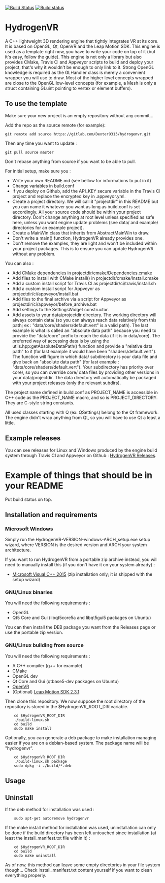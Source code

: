 [![Build Status](https://travis-ci.org/Dexter9313/HydrogenVR-mirror.svg?branch=master)](https://travis-ci.org/Dexter9313/HydrogenVR-mirror)
[![Build status](https://ci.appveyor.com/api/projects/status/i44acm08ah869xdg/branch/master?svg=true)](https://ci.appveyor.com/project/Dexter9313/hydrogenvr-mirror/branch/master)

# HydrogenVR

A C++ lightweight 3D rendering engine that tightly integrates VR at its core. It is based on OpenGL, Qt, OpenVR and the Leap Motion SDK.
This engine is used as a template right now, you have to write your code on top of it (but it's easy, follow the guide). This engine is not only a library but also provides CMake, Travis CI and Appveyor scripts to build and deploy your project, that's why it wouldn't be enough to only link to it.
Strong OpenGL knowledge is required as the GLHandler class is merely a convenient wrapper you will use to draw. Most of the higher level concepts wrapped are close to the OpenGL low-level concepts (for example, a Mesh is only a struct containing GLuint pointing to vertex or element buffers).

## To use the template

Make sure your new project is an empty repository without any commit...

Add the repo as the source remote (for example):

	git remote add source https://gitlab.com/Dexter9313/hydrogenvr.git

Then any time you want to update :

	git pull source master

Don't rebase anything from source if you want to be able to pull.


For initial setup, make sure you :

* Write your own README.md (see bellow for informations to put in it)
* Change variables in build.conf
* If you deploy on Github, add the API_KEY secure variable in the Travis CI project and replace the encrypted key in .appveyor.yml.
* Create a project directory. We will call it "projectdir" in this README but you can name it whatever you want as long as build.conf is set accordingly. All your source code should be within your project directory. Don't change anything at root level unless specified as safe here, unless you want engine update problems (see data/ and example/ directories for an example project).
* Create a MainWin class that inherits from AbstractMainWin to draw.
* Don't write a main() function, HydrogenVR already provides one.
* Don't remove the examples, they are light and won't be included within your project packages. This is to ensure you can update HydrogenVR without any problem.

You can also :
* Add CMake dependencies in projectdir/cmake/Dependencies.cmake
* Add files to install with CMake install() in projectdir/cmake/Install.cmake
* Add a custom install script for Travis CI as projectdir/ci/travis/install.sh
* Add a custom install script for Appveyor as projectdir/ci/appveyor/install.bat
* Add files to the final archive via a script for Appveyor as projectdir/ci/appveyor/before_archive.bat
* Add settings to the SettingsWidget constructor.
* Add assets to your data/projectdir directory. The working directory will always contain data/ (so you can always reach data relatively from this path; ex : "data/core/shaders/default.vert" is a valid path). The last example is what is called an "absolute data path" because you need to provide the "data/core" prefix to reach the data (if it is in data/core). The preferred way of accessing data is by using the utils.hpp:getAbsoluteDataPath() function and provide a "relative data path" to it (for last example it would have been "shaders/default.vert"). The function will figure in which data/ subdirectory is your data file and give back an "absolute data path" (for last example : "data/core/shaders/default.vert"). Your subdirectory has priority over core/, so you can override core/ data files by providing other versions in your data/projectdir. The data directory will automatically be packaged with your project releases (only the relevant subdirs).

The project name defined in build.conf as PROJECT_NAME is accessible in C++ code as the PROJECT_NAME macro, and so is PROJECT_DIRECTORY. They are C-style string constants.

All used classes starting with Q (ex: QSettings) belong to the Qt framework. The engine didn't wrap anything from Qt, so you will have to use Qt a least a little.

## Example releases

You can see releases for Linux and Windows produced by the engine build system through Travis CI and Appveyor on Github : [HydrogenVR Releases](https://github.com/Dexter9313/HydrogenVR-mirror/releases).


# Example of things that should be in your README

Put build status on top.

## Installation and requirements

### Microsoft Windows

Simply run the HydrogenVR-VERSION-windows-ARCH_setup.exe setup wizard, where VERSION is the desired version and ARCH your system architecture.

If you want to run HydrogenVR from a portable zip archive instead, you will need to manually install this (if you don't have it on your system already) :
* [Microsoft Visual C++ 2015](https://www.microsoft.com/en-US/download/details.aspx?id=48145) (zip installation only; it is shipped with the setup wizard)

### GNU/Linux binaries

You will need the following requirements :
* OpenGL
* Qt5 Core and Gui (libqt5core5a and libqt5gui5 packages on Ubuntu)

You can then install the DEB package you want from the Releases page or use the portable zip version.

### GNU/Linux building from source

You will need the following requirements :
* A C++ compiler (g++ for example)
* CMake
* OpenGL dev
* Qt Core and Gui (qtbase5-dev packages on Ubuntu)
* [OpenVR](https://github.com/ValveSoftware/openvr)
* (Optional) [Leap Motion SDK 2.3.1](https://developer.leapmotion.com/sdk/v2)


Then clone this repository. We now suppose the root directory of the repository is stored in the $HydrogenVR_ROOT_DIR variable.

        cd $HydrogenVR_ROOT_DIR
        ./build-linux.sh
        cd build
        sudo make install

Optionally, you can generate a deb package to make installation managing easier if you are on a debian-based system. The package name will be "hydrogenvr".

        cd $HydrogenVR_ROOT_DIR
        ./build-linux.sh package
        sudo dpkg -i ./build/*.deb

## Usage

## Uninstall

If the deb method for installation was used :

        sudo apt-get autoremove hydrogenvr

If the make install method for installation was used, uninstallation can only be done if the build directory has been left untouched since installation (at least the install_manifest.txt file within it) :

        cd $HydrogenVR_ROOT_DIR
        cd build
        sudo make uninstall

As of now, this method can leave some empty directories in your file system though... Check install_manifest.txt content yourself if you want to clean everything properly.
